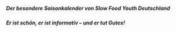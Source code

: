 ##### Der besondere Saisonkalender von Slow Food Youth Deutschland

##### Er ist schön, er ist informativ – und er tut Gutes!